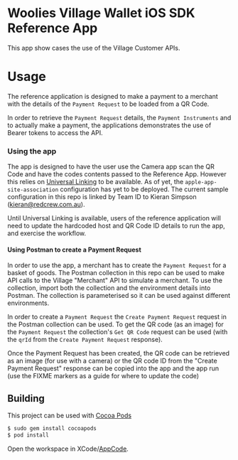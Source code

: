 # Woolies Village Wallet iOS SDK Reference App

This app show cases the use of the Village Customer APIs.

# Usage

The reference application is designed to make a payment to a merchant with the details of the
`Payment Request` to be loaded from a QR Code.

In order to retrieve the `Payment Request` details, the `Payment Instruments` and to actually make
a payment, the applications demonstrates the use of Bearer tokens to access the API.

### Using the app

The app is designed to have the user use the Camera app scan the QR Code and have the
codes contents passed to the Reference App. However this relies on
[Universal Linking](https://developer.apple.com/library/archive/documentation/General/Conceptual/AppSearch/UniversalLinks.html)
to be available. As of yet, the `apple-app-site-association` configuration has yet to 
be deployed. The current sample configuration in this repo is linked by Team ID to
Kieran Simpson (kieran@redcrew.com.au).

Until Universal Linking is available, users of the reference application will need to
update the hardcoded host and QR Code ID details to run the app, and exercise the workflow.

#### Using Postman to create a Payment Request

In order to use the app, a merchant has to create the `Payment Request` for a basket of goods.
The Postman collection in this repo can be used to make API calls to the Village "Merchant" API
to simulate a merchant. To use the collection, import both the collection and the environment details
into Postman. The collection is parameterised so it can be used against different environments.

In order to create a `Payment Request` the `Create Payment Request` request
in the Postman collection can be used. To get the QR code (as an image)
for the `Payment Request` the collection's `Get QR Code` request can be used
(with the `qrId` from the `Create Payment Request` response).

Once the Payment Request has been created, the QR code can be retrieved as an image
(for use with a camera) or the QR code ID from the "Create Payment Request" response
can be copied into the app and the app run (use the FIXME markers as a guide for where
to update the code)

## Building

This project can be used with [Cocoa Pods](https://cocoapods.org/)

```bash
$ sudo gem install cocoapods
$ pod install
```

Open the workspace in XCode/[AppCode](https://www.jetbrains.com/objc/).